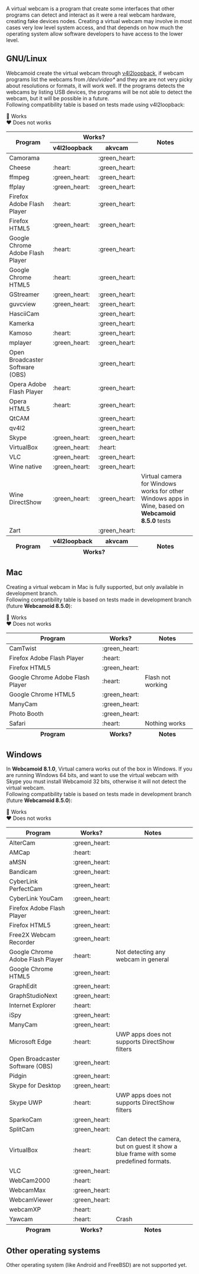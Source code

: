 A virtual webcam is a program that create some interfaces that other programs can detect and interact as it were a real webcam hardware, creating fake devices nodes. Creating a virtual webcam may involve in most cases very low level system access, and that depends on how much the operating system allow software developers to have access to the lower level.  

## GNU/Linux ##

Webcamoid create the virtual webcam through [v4l2loopback](https://github.com/umlaeute/v4l2loopback), if webcam programs list the webcams from _/dev/video*_ and they are are not very picky about resolutions or formats, it will work well. If the programs detects the webcams by listing USB devices, the programs will be not able to detect the webcam, but it will be possible in a future.  
Following compatibility table is based on tests made using v4l2loopback:

:green_heart: Works  
:heart: Does not works

<table>
    <thead>
        <tr><th rowspan=2>Program</th><th colspan=2>Works?</th><th rowspan=2>Notes</th></tr>
        <tr><th>v4l2loopback</th><th>akvcam</th></tr>
    </thead>
    <tbody>
        <tr><td>Camorama</td><td></td><td>:green_heart:</td><td></td></tr>
        <tr><td>Cheese</td><td>:heart:</td><td>:green_heart:</td><td></td></tr>
        <tr><td>ffmpeg</td><td>:green_heart:</td><td>:green_heart:</td><td></td></tr>
        <tr><td>ffplay</td><td>:green_heart:</td><td>:green_heart:</td><td></td></tr>
        <tr><td>Firefox Adobe Flash Player</td><td>:heart:</td><td>:green_heart:</td><td></td></tr>
        <tr><td>Firefox HTML5</td><td>:green_heart:</td><td>:green_heart:</td><td></td></tr>
        <tr><td>Google Chrome Adobe Flash Player</td><td>:heart:</td><td>:green_heart:</td><td></td></tr>
        <tr><td>Google Chrome HTML5</td><td>:heart:</td><td>:green_heart:</td><td></td></tr>
        <tr><td>GStreamer</td><td>:green_heart:</td><td>:green_heart:</td><td></td></tr>
        <tr><td>guvcview</td><td>:green_heart:</td><td>:green_heart:</td><td></td></tr>
        <tr><td>HasciiCam</td><td></td><td>:green_heart:</td><td></td></tr>
        <tr><td>Kamerka</td><td></td><td>:green_heart:</td><td></td></tr>
        <tr><td>Kamoso</td><td>:heart:</td><td>:green_heart:</td><td></td></tr>
        <tr><td>mplayer</td><td>:green_heart:</td><td>:green_heart:</td><td></td></tr>
        <tr><td>Open Broadcaster Software (OBS)</td><td></td><td>:green_heart:</td><td></td></tr>
        <tr><td>Opera Adobe Flash Player</td><td>:heart:</td><td>:green_heart:</td><td></td></tr>
        <tr><td>Opera HTML5</td><td>:heart:</td><td>:green_heart:</td><td></td></tr>
        <tr><td>QtCAM</td><td></td><td>:green_heart:</td><td></td></tr>
        <tr><td>qv4l2</td><td></td><td>:green_heart:</td><td></td></tr>
        <tr><td>Skype</td><td>:green_heart:</td><td>:green_heart:</td><td></td></tr>
        <tr><td>VirtualBox</td><td>:green_heart:</td><td>:heart:</td><td></td></tr>
        <tr><td>VLC</td><td>:green_heart:</td><td>:green_heart:</td><td></td></tr>
        <tr><td>Wine native</td><td>:green_heart:</td><td>:green_heart:</td><td></td></tr>
        <tr><td>Wine DirectShow</td><td>:green_heart:</td><td>:green_heart:</td><td>Virtual camera for Windows works for other Windows apps in Wine, based on <b>Webcamoid 8.5.0</b> tests</td></tr>
        <tr><td>Zart</td><td></td><td>:green_heart:</td><td></td></tr>
    </tbody>
    <tfoot>
        <tr><th rowspan=2>Program</th><th>v4l2loopback</th><th>akvcam</th><th rowspan=2>Notes</th></tr>
        <tr><th colspan=2>Works?</th></tr>
    </tfoot>
</table>

## Mac ##

Creating a virtual webcam in Mac is fully supported, but only available in development branch.  
Following compatibility table is based on tests made in development branch (future **Webcamoid 8.5.0**):

:green_heart: Works  
:heart: Does not works

<table>
    <thead>
        <tr><th>Program</th><th>Works?</th><th>Notes</th></tr>
    </thead>
    <tbody>
        <tr><td>CamTwist</td><td>:green_heart:</td><td></td></tr>
        <tr><td>Firefox Adobe Flash Player</td><td>:heart:</td><td></td></tr>
        <tr><td>Firefox HTML5</td><td>:green_heart:</td><td></td></tr>
        <tr><td>Google Chrome Adobe Flash Player</td><td>:heart:</td><td>Flash not working</td></tr>
        <tr><td>Google Chrome HTML5</td><td>:green_heart:</td><td></td></tr>
        <tr><td>ManyCam</td><td>:green_heart:</td><td></td></tr>
        <tr><td>Photo Booth</td><td>:green_heart:</td><td></td></tr>
        <tr><td>Safari</td><td>:heart:</td><td>Nothing works</td></tr>
    </tbody>
    <tfoot>
        <tr><th>Program</th><th>Works?</th><th>Notes</th></tr>
    </tfoot>
</table>

## Windows ##

In **Webcamoid 8.1.0**, Virtual camera works out of the box in Windows. If you are running Windows 64 bits, and want to use the virtual webcam with Skype you must install Webcamoid 32 bits, otherwise it will not detect the virtual webcam.  
Following compatibility table is based on tests made in development branch (future **Webcamoid 8.5.0**):

:green_heart: Works  
:heart: Does not works

<table>
    <thead>
        <tr><th>Program</th><th>Works?</th><th>Notes</th></tr>
    </thead>
    <tbody>
        <tr><td>AlterCam</td><td>:green_heart:</td><td></td></tr>
        <tr><td>AMCap</td><td>:heart:</td><td></td></tr>
        <tr><td>aMSN</td><td>:green_heart:</td><td></td></tr>
        <tr><td>Bandicam</td><td>:green_heart:</td><td></td></tr>
        <tr><td>CyberLink PerfectCam</td><td>:green_heart:</td><td></td></tr>
        <tr><td>CyberLink YouCam</td><td>:green_heart:</td><td></td></tr>
        <tr><td>Firefox Adobe Flash Player</td><td>:green_heart:</td><td></td></tr>
        <tr><td>Firefox HTML5</td><td>:green_heart:</td><td></td></tr>
        <tr><td>Free2X Webcam Recorder</td><td>:green_heart:</td><td></td></tr>
        <tr><td>Google Chrome Adobe Flash Player</td><td>:heart:</td><td>Not detecting any webcam in general</td></tr>
        <tr><td>Google Chrome HTML5</td><td>:green_heart:</td><td></td></tr>
        <tr><td>GraphEdit</td><td>:green_heart:</td><td></td></tr>
        <tr><td>GraphStudioNext</td><td>:green_heart:</td><td></td></tr>
        <tr><td>Internet Explorer</td><td>:heart:</td><td></td></tr>
        <tr><td>iSpy</td><td>:green_heart:</td><td></td></tr>
        <tr><td>ManyCam</td><td>:green_heart:</td><td></td></tr>
        <tr><td>Microsoft Edge</td><td>:heart:</td><td>UWP apps does not supports DirectShow filters</td></tr>
        <tr><td>Open Broadcaster Software (OBS)</td><td>:green_heart:</td><td></td></tr>
        <tr><td>Pidgin</td><td>:green_heart:</td><td></td></tr>
        <tr><td>Skype for Desktop</td><td>:green_heart:</td><td></td></tr>
        <tr><td>Skype UWP</td><td>:heart:</td><td>UWP apps does not supports DirectShow filters</td></tr>
        <tr><td>SparkoCam</td><td>:green_heart:</td><td></td></tr>
        <tr><td>SplitCam</td><td>:green_heart:</td><td></td></tr>
        <tr><td>VirtualBox</td><td>:heart:</td><td>Can detect the camera, but on guest it show a blue frame with some predefined formats.</td></tr>
        <tr><td>VLC</td><td>:green_heart:</td><td></td></tr>
        <tr><td>WebCam2000</td><td>:heart:</td><td></td></tr>
        <tr><td>WebcamMax</td><td>:green_heart:</td><td></td></tr>
        <tr><td>WebcamViewer</td><td>:green_heart:</td><td></td></tr>
        <tr><td>webcamXP</td><td>:heart:</td><td></td></tr>
        <tr><td>Yawcam</td><td>:heart:</td><td>Crash</td></tr>
    </tbody>
    <tfoot>
        <tr><th>Program</th><th>Works?</th><th>Notes</th></tr>
    </tfoot>
</table>

## Other operating systems ##

Other operating system (like Android and FreeBSD) are not supported yet.
